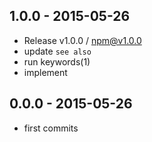 

## 1.0.0 - 2015-05-26
- Release v1.0.0 / npm@v1.0.0
- update `see also`
- run keywords(1)
- implement

## 0.0.0 - 2015-05-26
- first commits